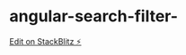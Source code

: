 # angular-search-filter-

[Edit on StackBlitz ⚡️](https://stackblitz.com/edit/angular-search-filter-sosf1f)